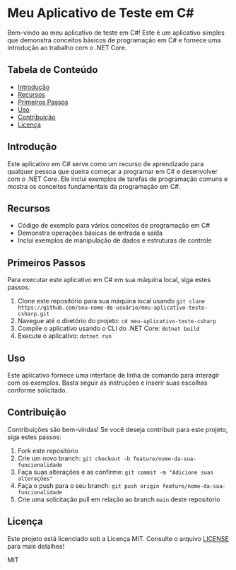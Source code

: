 # Meu Aplicativo de Teste em C#

Bem-vindo ao meu aplicativo de teste em C#! Este é um aplicativo simples que demonstra conceitos básicos de programação em C# e fornece uma introdução ao trabalho com o .NET Core.


## Tabela de Conteúdo

- [Introdução](#introdução)
- [Recursos](#recursos)
- [Primeiros Passos](#primeiros-passos)
- [Uso](#uso)
- [Contribuição](#contribuição)
- [Licença](#licença)

## Introdução

Este aplicativo em C# serve como um recurso de aprendizado para qualquer pessoa que queira começar a programar em C# e desenvolver com o .NET Core. Ele inclui exemplos de tarefas de programação comuns e mostra os conceitos fundamentais da programação em C#.

## Recursos

- Código de exemplo para vários conceitos de programação em C#
- Demonstra operações básicas de entrada e saída
- Inclui exemplos de manipulação de dados e estruturas de controle

## Primeiros Passos

Para executar este aplicativo em C# em sua máquina local, siga estes passos:

1. Clone este repositório para sua máquina local usando `git clone https://github.com/seu-nome-de-usuário/meu-aplicativo-teste-csharp.git`
2. Navegue até o diretório do projeto: `cd meu-aplicativo-teste-csharp`
3. Compile o aplicativo usando o CLI do .NET Core: `dotnet build`
4. Execute o aplicativo: `dotnet run`

## Uso

Este aplicativo fornece uma interface de linha de comando para interagir com os exemplos. Basta seguir as instruções e inserir suas escolhas conforme solicitado.

## Contribuição

Contribuições são bem-vindas! Se você deseja contribuir para este projeto, siga estes passos:

1. Fork este repositório
2. Crie um novo branch: `git checkout -b feature/nome-da-sua-funcionalidade`
3. Faça suas alterações e as confirme: `git commit -m "Adicione suas alterações"`
4. Faça o push para o seu branch: `git push origin feature/nome-da-sua-funcionalidade`
5. Crie uma solicitação pull em relação ao branch `main` deste repositório

## Licença

Este projeto está licenciado sob a Licença MIT. Consulte o arquivo [LICENSE](LICENSE) para mais detalhes!

MIT

